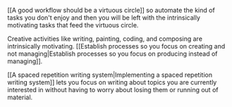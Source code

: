 [[A good workflow should be a virtuous circle]] so automate the kind of tasks you don't enjoy and then you will be left with the intrinsically motivating tasks that feed the virtuous circle.

Creative activities like writing, painting, coding, and composing are intrinsically motivating. [[Establish processes so you focus on creating and not managing|Establish processes so you focus on producing instead of managing]].

[[A spaced repetition writing system|Implementing a spaced repetition writing system]] lets you focus on writing about topics you are currently interested in without having to worry about losing them or running out of material.

